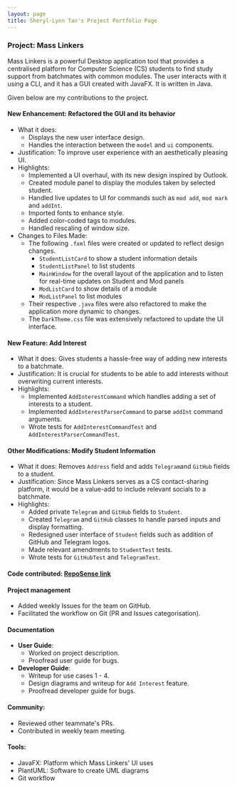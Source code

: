 ```yaml
---
layout: page
title: Sheryl-Lynn Tan's Project Portfolio Page
---
```

### Project: Mass Linkers
Mass Linkers is a powerful Desktop application tool that provides a centralised platform for Computer Science (CS) students to find study support from batchmates with common modules. The user interacts with it using a CLI, and it has a GUI created with JavaFX. It is written in Java.

Given below are my contributions to the project.

#### New Enhancement: Refactored the GUI and its behavior
* What it does:
  * Displays the new user interface design.
  * Handles the interaction between the ```model``` and ```ui``` components.
* Justification: To improve user experience with an aesthetically pleasing UI.
* Highlights:
  * Implemented a UI overhaul, with its new design inspired by Outlook. 
  * Created module panel to display the modules taken by selected student. 
  * Handled live updates to UI for commands such as ```mod add```, ```mod mark``` and ```addInt```. 
  * Imported fonts to enhance style.
  * Added color-coded tags to modules. 
  * Handled rescaling of window size.
* Changes to Files Made:
  * The following ```.fxml``` files were created or updated to reflect design changes.
    * ```StudentListCard``` to show a student information details
    * ```StudentListPanel``` to list students
    * ```MainWindow``` for the overall layout of the application and to listen for real-time updates on Student and Mod panels
    * ```ModListCard``` to show details of a module
    * ```ModListPanel``` to list modules 
  * Their respective ```.java``` files were also refactored to make the application more dynamic to changes. 
  * The ```DarkTheme.css``` file was extensively refactored to update the UI interface.

#### New Feature: Add Interest
* What it does: Gives students a hassle-free way of adding new interests to a batchmate.
* Justification: It is crucial for students to be able to add interests without overwriting current interests.
* Highlights: 
  * Implemented ```AddInterestCommand``` which handles adding a set of interests to a student.
  * Implemented ```AddInterestParserCommand``` to parse ```addInt``` command arguments.
  * Wrote tests for ```AddInterestCommandTest``` and ```AddInterestParserCommandTest```.

#### Other Modifications: Modify Student Information
* What it does: Removes ```Address``` field and adds ```Telegram```and ```GitHub``` fields to a student.
* Justification: Since Mass Linkers serves as a CS contact-sharing platform, it would be a value-add to include relevant socials to a batchmate.
* Highlights:
    * Added private ```Telegram``` and ```GitHub``` fields to ```Student```.
    * Created ```Telegram``` and ```GitHub``` classes to handle parsed inputs and display formatting.
    * Redesigned user interface of ```Student``` fields such as addition of GitHub and Telegram logos.
    * Made relevant amendments to ```StudentTest``` tests.
    * Wrote tests for ```GitHubTest``` and ```TelegramTest```.

#### Code contributed: [RepoSense link](https://nus-cs2103-ay2223s1.github.io/tp-dashboard/?search=sltsheryl&breakdown=true)

#### Project management
* Added weekly Issues for the team on GitHub.
* Facilitated the workflow on Git (PR and Issues categorisation).

#### Documentation
* **User Guide**:
  * Worked on project description.
  * Proofread user guide for bugs.
* **Developer Guide**:
    * Writeup for use cases 1 - 4.
    * Design diagrams and writeup for ```Add Interest``` feature.
    * Proofread developer guide for bugs.

#### Community:
* Reviewed other teammate's PRs.
* Contributed in weekly team meeting.

#### Tools:
* JavaFX: Platform which Mass Linkers' UI uses
* PlantUML: Software to create UML diagrams
* Git workflow
